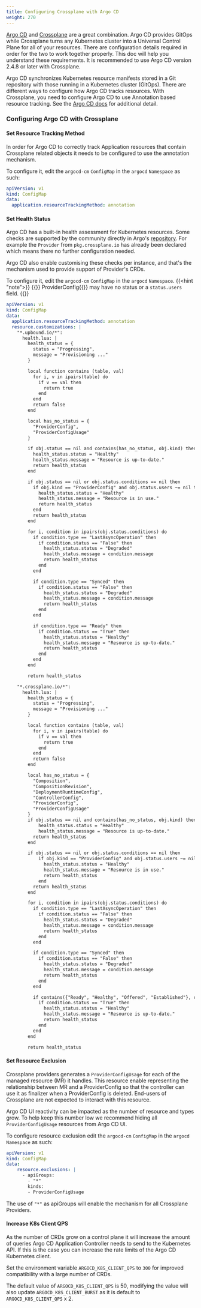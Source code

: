 ```yaml
---  
title: Configuring Crossplane with Argo CD
weight: 270
---  
```


[Argo CD](https://argoproj.github.io/cd/) and [Crossplane](https://crossplane.io)
are a great combination. Argo CD provides GitOps while Crossplane turns any Kubernetes
cluster into a Universal Control Plane for all of your resources. There are
configuration details required in order for the two to work together properly.
This doc will help you understand these requirements. It is recommended to use
Argo CD version 2.4.8 or later with Crossplane.
 
Argo CD synchronizes Kubernetes resource manifests stored in a Git repository
with those running in a Kubernetes cluster (GitOps). There are different ways to configure 
how Argo CD tracks resources. With Crossplane, you need to configure Argo CD 
to use Annotation based resource tracking. See the [Argo CD docs](https://argo-cd.readthedocs.io/en/latest/user-guide/resource_tracking/) for additional detail.
 
### Configuring Argo CD with Crossplane

#### Set Resource Tracking Method

In order for Argo CD to correctly track Application resources that contain Crossplane related objects it needs
to be configured to use the annotation mechanism.

To configure it, edit the `argocd-cm` `ConfigMap` in the `argocd` `Namespace` as such:
```yaml
apiVersion: v1
kind: ConfigMap
data:
  application.resourceTrackingMethod: annotation
```

#### Set Health Status

Argo CD has a built-in health assessment for Kubernetes resources. Some checks are supported by the community directly
in Argo's [repository](https://github.com/argoproj/argo-cd/tree/master/resource_customizations). For example the `Provider`
from `pkg.crossplane.io` has already been declared which means there no further configuration needed.

Argo CD also enable customising these checks per instance, and that's the mechanism used to provide support
of Provider's CRDs.

To configure it, edit the `argocd-cm` `ConfigMap` in the `argocd` `Namespace`.
{{<hint "note">}}
{{<hover label="argocfg" line="22">}} ProviderConfig{{</hover>}} may have no status or a `status.users` field.
{{</hint>}}
```yaml {label="argocfg"}
apiVersion: v1
kind: ConfigMap
data:
  application.resourceTrackingMethod: annotation
  resource.customizations: |
    "*.upbound.io/*":
      health.lua: |
        health_status = {
          status = "Progressing",
          message = "Provisioning ..."
        }

        local function contains (table, val)
          for i, v in ipairs(table) do
            if v == val then
              return true
            end
          end
          return false
        end

        local has_no_status = {
          "ProviderConfig",
          "ProviderConfigUsage"
        }

        if obj.status == nil and contains(has_no_status, obj.kind) then
          health_status.status = "Healthy"
          health_status.message = "Resource is up-to-date."
          return health_status
        end

        if obj.status == nil or obj.status.conditions == nil then
          if obj.kind == "ProviderConfig" and obj.status.users ~= nil then
            health_status.status = "Healthy"
            health_status.message = "Resource is in use."
            return health_status
          end
          return health_status
        end

        for i, condition in ipairs(obj.status.conditions) do
          if condition.type == "LastAsyncOperation" then
            if condition.status == "False" then
              health_status.status = "Degraded"
              health_status.message = condition.message
              return health_status
            end
          end

          if condition.type == "Synced" then
            if condition.status == "False" then
              health_status.status = "Degraded"
              health_status.message = condition.message
              return health_status
            end
          end

          if condition.type == "Ready" then
            if condition.status == "True" then
              health_status.status = "Healthy"
              health_status.message = "Resource is up-to-date."
              return health_status
            end
          end
        end

        return health_status

    "*.crossplane.io/*":
      health.lua: |
        health_status = {
          status = "Progressing",
          message = "Provisioning ..."
        }

        local function contains (table, val)
          for i, v in ipairs(table) do
            if v == val then
              return true
            end
          end
          return false
        end

        local has_no_status = {
          "Composition",
          "CompositionRevision",
          "DeploymentRuntimeConfig",
          "ControllerConfig",
          "ProviderConfig",
          "ProviderConfigUsage"
        }
        if obj.status == nil and contains(has_no_status, obj.kind) then
            health_status.status = "Healthy"
            health_status.message = "Resource is up-to-date."
          return health_status
        end

        if obj.status == nil or obj.status.conditions == nil then
            if obj.kind == "ProviderConfig" and obj.status.users ~= nil then
              health_status.status = "Healthy"
              health_status.message = "Resource is in use."
              return health_status
            end
          return health_status
        end

        for i, condition in ipairs(obj.status.conditions) do
          if condition.type == "LastAsyncOperation" then
            if condition.status == "False" then
              health_status.status = "Degraded"
              health_status.message = condition.message
              return health_status
            end
          end

          if condition.type == "Synced" then
            if condition.status == "False" then
              health_status.status = "Degraded"
              health_status.message = condition.message
              return health_status
            end
          end

          if contains({"Ready", "Healthy", "Offered", "Established"}, condition.type) then
            if condition.status == "True" then
              health_status.status = "Healthy"
              health_status.message = "Resource is up-to-date."
              return health_status
            end
          end
        end

        return health_status
```

#### Set Resource Exclusion

Crossplane providers generates a `ProviderConfigUsage` for each of the managed resource (MR) it handles. This resource
enable representing the relationship between MR and a ProviderConfig so that the controller can use it as finalizer when a
ProviderConfig is deleted. End-users of Crossplane are not expected to interact with this resource.

Argo CD UI reactivity can be impacted as the number of resource and types grow. To help keep this number low we
recommend hiding all `ProviderConfigUsage` resources from Argo CD UI.

To configure resource exclusion  edit the `argocd-cm` `ConfigMap` in the `argocd` `Namespace` as such:
```yaml
apiVersion: v1
kind: ConfigMap
data:
    resource.exclusions: |
      - apiGroups:
        - "*"
        kinds:
        - ProviderConfigUsage
```

The use of `"*"` as apiGroups will enable the mechanism for all Crossplane Providers.

#### Increase K8s Client QPS

As the number of CRDs grow on a control plane it will increase the amount of queries Argo CD Application Controller
needs to send to the Kubernetes API. If this is the case you can increase the rate limits of the Argo CD Kubernetes client.

Set the environment variable `ARGOCD_K8S_CLIENT_QPS` to `300` for improved compatibility with a large number of CRDs.

The default value of `ARGOCD_K8S_CLIENT_QPS` is 50, modifying the value will also update `ARGOCD_K8S_CLIENT_BURST` as it
is default to `ARGOCD_K8S_CLIENT_QPS` x 2.

